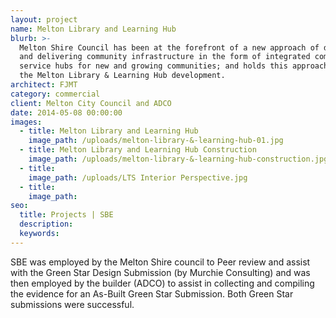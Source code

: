 ```yaml
---
layout: project
name: Melton Library and Learning Hub
blurb: >-
  Melton Shire Council has been at the forefront of a new approach of designing
  and delivering community infrastructure in the form of integrated community
  service hubs for new and growing communities; and holds this approach true for
  the Melton Library & Learning Hub development.
architect: FJMT
category: commercial
client: Melton City Council and ADCO
date: 2014-05-08 00:00:00
images:
  - title: Melton Library and Learning Hub
    image_path: /uploads/melton-library-&-learning-hub-01.jpg
  - title: Melton Library and Learning Hub Construction
    image_path: /uploads/melton-library-&-learning-hub-construction.jpg
  - title:
    image_path: /uploads/LTS Interior Perspective.jpg
  - title:
    image_path:
seo:
  title: Projects | SBE
  description:
  keywords:
---
```



SBE was employed by the Melton Shire council to Peer review and assist with the Green Star Design Submission (by Murchie Consulting) and was then employed by the builder (ADCO) to assist in collecting and compiling the evidence for an As-Built Green Star Submission. Both Green Star submissions were successful.